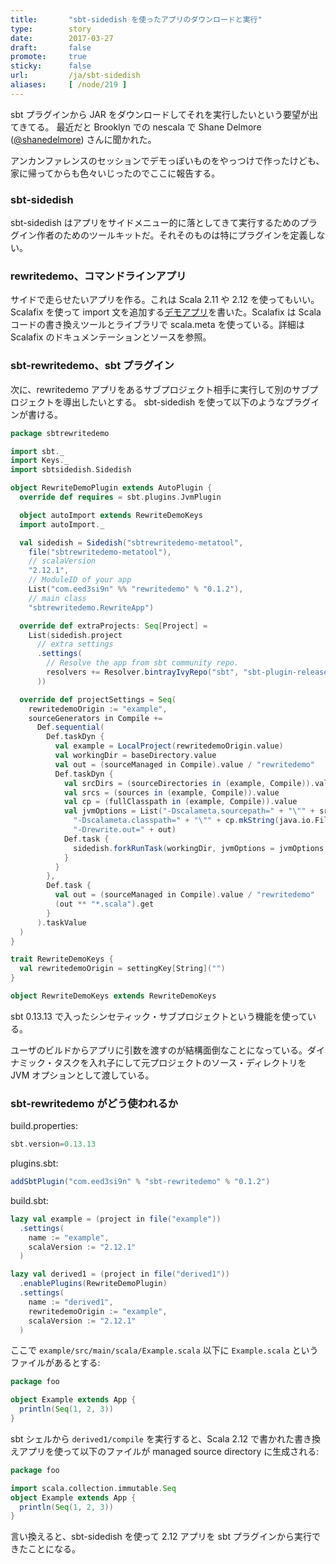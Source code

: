 ```yaml
---
title:       "sbt-sidedish を使ったアプリのダウンロードと実行"
type:        story
date:        2017-03-27
draft:       false
promote:     true
sticky:      false
url:         /ja/sbt-sidedish
aliases:     [ /node/219 ]
---
```


  [@shanedelmore]: https://twitter.com/shanedelmore
  [app]: https://github.com/eed3si9n/sbt-rewritedemo/blob/225e207e1619eafb56e5ff22add60ebca8f9a8c1/app/src/main/scala/RewriteApp.scala

sbt プラグインから JAR をダウンロードしてそれを実行したいという要望が出てきてる。
最近だと Brooklyn での nescala で Shane Delmore ([@shanedelmore][@shanedelmore]) さんに聞かれた。

アンカンファレンスのセッションでデモっぽいものをやっつけで作ったけども、家に帰ってからも色々いじったのでここに報告する。

### sbt-sidedish

sbt-sidedish はアプリをサイドメニュー的に落としてきて実行するためのプラグイン作者のためのツールキットだ。それそのものは特にプラグインを定義しない。

### rewritedemo、コマンドラインアプリ

サイドで走らせたいアプリを作る。これは Scala 2.11 や 2.12 を使ってもいい。
Scalafix を使って import 文を追加する[デモアプリ][app]を書いた。Scalafix は Scala コードの書き換えツールとライブラリで scala.meta を使っている。詳細は Scalafix のドキュメンテーションとソースを参照。

### sbt-rewritedemo、sbt プラグイン

次に、rewritedemo アプリをあるサブプロジェクト相手に実行して別のサブプロジェクトを導出したいとする。
sbt-sidedish を使って以下のようなプラグインが書ける。

```scala
package sbtrewritedemo

import sbt._
import Keys._
import sbtsidedish.Sidedish

object RewriteDemoPlugin extends AutoPlugin {
  override def requires = sbt.plugins.JvmPlugin

  object autoImport extends RewriteDemoKeys
  import autoImport._

  val sidedish = Sidedish("sbtrewritedemo-metatool",
    file("sbtrewritedemo-metatool"),
    // scalaVersion
    "2.12.1",
    // ModuleID of your app
    List("com.eed3si9n" %% "rewritedemo" % "0.1.2"),
    // main class
    "sbtrewritedemo.RewriteApp")

  override def extraProjects: Seq[Project] =
    List(sidedish.project
      // extra settings
      .settings(
        // Resolve the app from sbt community repo.
        resolvers += Resolver.bintrayIvyRepo("sbt", "sbt-plugin-releases")
      ))

  override def projectSettings = Seq(
    rewritedemoOrigin := "example",
    sourceGenerators in Compile +=
      Def.sequential(
        Def.taskDyn {
          val example = LocalProject(rewritedemoOrigin.value)
          val workingDir = baseDirectory.value
          val out = (sourceManaged in Compile).value / "rewritedemo"
          Def.taskDyn {
            val srcDirs = (sourceDirectories in (example, Compile)).value
            val srcs = (sources in (example, Compile)).value
            val cp = (fullClasspath in (example, Compile)).value
            val jvmOptions = List("-Dscalameta.sourcepath=" + "\"" + srcDirs.mkString(java.io.File.pathSeparator) + "\"",
              "-Dscalameta.classpath=" + "\"" + cp.mkString(java.io.File.pathSeparator)+ "\"",
              "-Drewrite.out=" + out)
            Def.task {
              sidedish.forkRunTask(workingDir, jvmOptions = jvmOptions, args = Nil).value
            }
          }
        },
        Def.task {
          val out = (sourceManaged in Compile).value / "rewritedemo"
          (out ** "*.scala").get
        }
      ).taskValue
  )
}

trait RewriteDemoKeys {
  val rewritedemoOrigin = settingKey[String]("")
}

object RewriteDemoKeys extends RewriteDemoKeys
```

sbt 0.13.13 で入ったシンセティック・サブプロジェクトという機能を使っている。

ユーザのビルドからアプリに引数を渡すのが結構面倒なことになっている。ダイナミック・タスクを入れ子にして元プロジェクトのソース・ディレクトリを JVM オプションとして渡している。

### sbt-rewritedemo がどう使われるか

build.properties:

```scala
sbt.version=0.13.13
```

plugins.sbt:

```scala
addSbtPlugin("com.eed3si9n" % "sbt-rewritedemo" % "0.1.2")
```

build.sbt:

```scala
lazy val example = (project in file("example"))
  .settings(
    name := "example",
    scalaVersion := "2.12.1"
  )

lazy val derived1 = (project in file("derived1"))
  .enablePlugins(RewriteDemoPlugin)
  .settings(
    name := "derived1",
    rewritedemoOrigin := "example",
    scalaVersion := "2.12.1"
  )
```

ここで `example/src/main/scala/Example.scala` 以下に `Example.scala` というファイルがあるとする:

```scala
package foo

object Example extends App {
  println(Seq(1, 2, 3))
}
```

sbt シェルから `derived1/compile` を実行すると、Scala 2.12 で書かれた書き換えアプリを使って以下のファイルが managed source directory に生成される:

```scala
package foo

import scala.collection.immutable.Seq
object Example extends App {
  println(Seq(1, 2, 3))
}
```

言い換えると、sbt-sidedish を使って 2.12 アプリを sbt プラグインから実行できたことになる。
